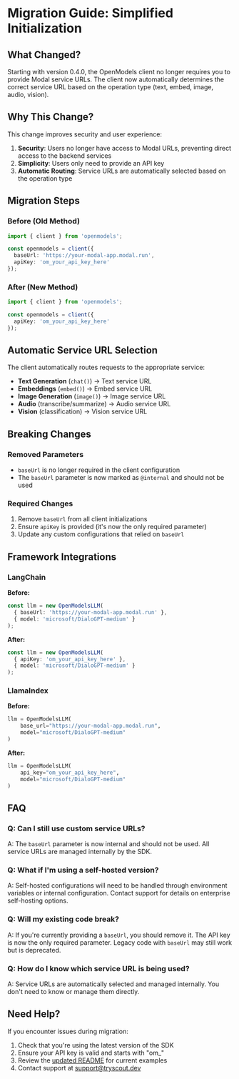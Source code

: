 # Migration Guide: Simplified Initialization

## What Changed?

Starting with version 0.4.0, the OpenModels client no longer requires you to provide Modal service URLs. The client now automatically determines the correct service URL based on the operation type (text, embed, image, audio, vision).

## Why This Change?

This change improves security and user experience:

1. **Security**: Users no longer have access to Modal URLs, preventing direct access to the backend services
2. **Simplicity**: Users only need to provide an API key
3. **Automatic Routing**: Service URLs are automatically selected based on the operation type

## Migration Steps

### Before (Old Method)

```typescript
import { client } from 'openmodels';

const openmodels = client({
  baseUrl: 'https://your-modal-app.modal.run',
  apiKey: 'om_your_api_key_here'
});
```

### After (New Method)

```typescript
import { client } from 'openmodels';

const openmodels = client({
  apiKey: 'om_your_api_key_here'
});
```

## Automatic Service URL Selection

The client automatically routes requests to the appropriate service:

- **Text Generation** (`chat()`) → Text service URL
- **Embeddings** (`embed()`) → Embed service URL  
- **Image Generation** (`image()`) → Image service URL
- **Audio** (transcribe/summarize) → Audio service URL
- **Vision** (classification) → Vision service URL

## Breaking Changes

### Removed Parameters

- `baseUrl` is no longer required in the client configuration
- The `baseUrl` parameter is now marked as `@internal` and should not be used

### Required Changes

1. Remove `baseUrl` from all client initializations
2. Ensure `apiKey` is provided (it's now the only required parameter)
3. Update any custom configurations that relied on `baseUrl`

## Framework Integrations

### LangChain

**Before:**
```typescript
const llm = new OpenModelsLLM(
  { baseUrl: 'https://your-modal-app.modal.run' },
  { model: 'microsoft/DialoGPT-medium' }
);
```

**After:**
```typescript
const llm = new OpenModelsLLM(
  { apiKey: 'om_your_api_key_here' },
  { model: 'microsoft/DialoGPT-medium' }
);
```

### LlamaIndex

**Before:**
```python
llm = OpenModelsLLM(
    base_url="https://your-modal-app.modal.run",
    model="microsoft/DialoGPT-medium"
)
```

**After:**
```python
llm = OpenModelsLLM(
    api_key="om_your_api_key_here",
    model="microsoft/DialoGPT-medium"
)
```

## FAQ

### Q: Can I still use custom service URLs?

A: The `baseUrl` parameter is now internal and should not be used. All service URLs are managed internally by the SDK.

### Q: What if I'm using a self-hosted version?

A: Self-hosted configurations will need to be handled through environment variables or internal configuration. Contact support for details on enterprise self-hosting options.

### Q: Will my existing code break?

A: If you're currently providing a `baseUrl`, you should remove it. The API key is now the only required parameter. Legacy code with `baseUrl` may still work but is deprecated.

### Q: How do I know which service URL is being used?

A: Service URLs are automatically selected and managed internally. You don't need to know or manage them directly.

## Need Help?

If you encounter issues during migration:

1. Check that you're using the latest version of the SDK
2. Ensure your API key is valid and starts with "om_"
3. Review the [updated README](./README.md) for current examples
4. Contact support at support@tryscout.dev

